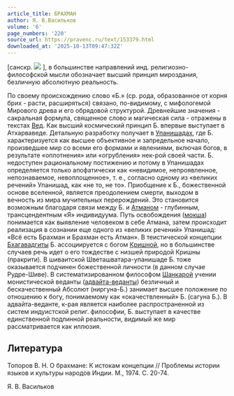 ```yaml
---
article_title: БРАХМАН
author: Я. В.Васильков
volume: '6'
page_numbers: '220'
source_url: https://pravenc.ru/text/153379.html
downloaded_at: '2025-10-13T09:47:32Z'
---
```


[санскр. ![](https://pravenc.ru/char/26310/brahman/image.png) ], в большинстве направлений инд. религиозно-философской мысли обозначает высший принцип мироздания, безличную абсолютную реальность.

По своему происхождению слово «Б.» (ср. рода, образованное от корня брих - расти, расширяться) связано, по-видимому, с мифологемой Мирового древа и его обрядовой структурой. Древнейшие значения - сакральная формула, священное слово и магическая сила - отражены в текстах [Вед](https://pravenc.ru/text/Веды.html). Как высший космический принцип Б. впервые выступает в Атхарваведе. Детальную разработку получает в [Упанишадах](https://pravenc.ru/text/Упанишадах.html), где Б. характеризуется как высшее объективное и запредельное начало, произведшее мир со всеми его формами и явлениями, включая богов, в результате «оплотнения» или «огрубления» нек-рой своей части. Б. недоступен рациональному постижению и потому в Упанишадах определяется только апофатически как «невидимое, непроявленное, непознаваемое, невоплощенное», т. е., согласно одному из «великих речений» Упанишад, как «не то, не то». Приобщение к Б., божественной основе вселенной, является преодолением смерти, выходом в вечность из мира мучительных перерождений. Это становится возможным благодаря связи между Б. и [Атманом](https://pravenc.ru/text/Атманом.html) - глубинным, трансцендентным «Я» индивидуума. Путь освобождения ([мокша](https://pravenc.ru/text/мокша.html)) понимается как выявление человеком в себе Атмана, затем происходит реализация в сознании еще одного из «великих речений» Упанишад: «Всё есть Брахман и Брахман есть Атман». В теистической концепции [Бхагавадгиты](https://pravenc.ru/text/Бхагавадгита.html) Б. ассоциируется с богом [Кришной](https://pravenc.ru/text/Кришной.html), но в большинстве случаев речь идет о его тождестве с низшей природой Кришны (пракрити). В шиваитской Шветашватара-упанишаде Б. тоже оказывается подчинен божественной личности (в данном случае Рудре-Шиве). В систематизированном философом [Шанкарой](https://pravenc.ru/text/Шанкарой.html) учении монистической веданты ([адвайта-веданты](https://pravenc.ru/text/адвайта-веданты.html)) безличный и бескачественный Абсолют (ниргуна-Б.) занимает высшее положение по отношению к богу, понимаемому как «окачествленный» Б. (сагуна Б.). В адвайта-веданте, к-рая является наиболее распространенной из систем индуистской религ. философии, Б. выступает в качестве единственной подлинной реальности, видимый же мир рассматривается как иллюзия.

## Литература

Топоров В. Н. О брахмане: К истокам концепции // Проблемы истории языков и культуры народов Индии. М., 1974. С. 20-74.

Я. В.  Васильков
